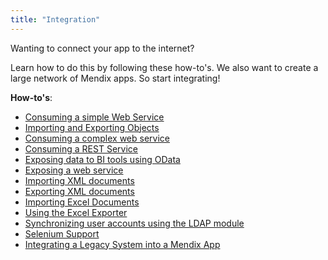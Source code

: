 ```yaml
---
title: "Integration"
---
```

Wanting to connect your app to the internet?

Learn how to do this by following these how-to's. We also want to create a large network of Mendix apps. So start integrating!

**How-to's**:

*   [Consuming a simple Web Service](Consume+a+simple+Web+Service)
*   [Importing and Exporting Objects](Importing+and+Exporting+Objects)
*   [Consuming a complex web service](Consume+a+complex+web+service)
*   [Consuming a REST Service](Consume+a+REST+Service)
*   [Exposing data to BI tools using OData](Exposing+data+to+BI+tools+using+OData)
*   [Exposing a web service](Expose+a+web+service)
*   [Importing XML documents](Importing+XML+documents)
*   [Exporting XML documents](Export+XML+documents)
*   [Importing Excel Documents](Importing+Excel+Documents)
*   [Using the Excel Exporter](Using+the+Excel+Exporter)
*   [Synchronizing user accounts using the LDAP module](Synchronizing+user+accounts+using+the+LDAP+module)
*   [Selenium Support](Selenium+Support)
*   [Integrating a Legacy System into a Mendix App](Integrating+a+Legacy+System+into+a+Mendix+App)
